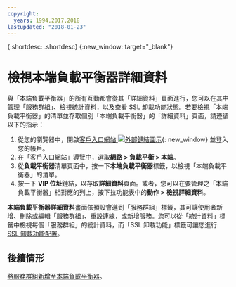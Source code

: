 ```yaml
---
copyright:
  years: 1994,2017,2018
lastupdated: "2018-01-23"
---
```


{:shortdesc: .shortdesc}
{:new_window: target="_blank"}

# 檢視本端負載平衡器詳細資料

與「本端負載平衡器」的所有互動都會從其「詳細資料」頁面進行，您可以在其中管理「服務群組」、檢視統計資料，以及查看 SSL 卸載功能狀態。若要檢視「本端負載平衡器」的清單並存取個別「本端負載平衡器」的「詳細資料」頁面，請遵循以下的指示：

1. 從您的瀏覽器中，開啟[客戶入口網站 ![外部鏈結圖示](../../icons/launch-glyph.svg "外部鏈結圖示")](https://control.softlayer.com/){: new_window} 並登入您的帳戶。
2. 在「客戶入口網站」導覽中，選取**網路 > 負載平衡 > 本端**。
3. 從**負載平衡器**清單頁面中，按一下**本端負載平衡器**標籤，以檢視「本端負載平衡器」的清單。
4. 按一下 **VIP 位址**鏈結，以存取**詳細資料**頁面。或者，您可以在要管理之「本端負載平衡器」相對應的列上，按下拉功能表中的**動作 > 檢視詳細資料**。

**本端負載平衡器詳細資料**畫面依預設會進到「服務群組」標籤，其可讓使用者新增、刪除或編輯「服務群組」、重設連線，或新增服務。您可以從「統計資料」標籤中檢視每個「服務群組」的統計資料，而「SSL 卸載功能」標籤可讓您進行 [SSL 卸載功能配置](configure-ssl-offloading-load-balancer.html)。

## 後續情形

[將服務群組新增至本端負載平衡器](add-service-group-load-balancer.html)。 
